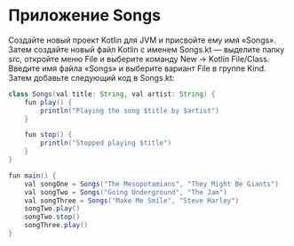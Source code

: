 # Приложение Songs

Создайте новый проект Kotlin для JVM и присвойте ему имя «Songs». Затем 
создайте новый файл Kotlin с именем Songs.kt — выделите папку src, откройте 
меню File и выберите команду New → Kotlin File/Class. Введите имя файла 
«Songs» и выберите вариант File в группе Kind.
Затем добавьте следующий код в Songs.kt:
```java
class Songs(val title: String, val artist: String) {
    fun play() {
        println("Playing the song $title by $artist")
    }

    fun stop() {
        println("Stopped playing $title")
    }
}

fun main() {
    val songOne = Songs("The Mesopotamians", "They Might Be Giants")
    val songTwo = Songs("Going Underground", "The Jam")
    val songThree = Songs("Make Me Smile", "Steve Harley")
    songTwo.play()
    songTwo.stop()
    songThree.play()
}
```